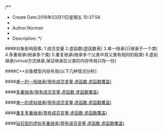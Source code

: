 /**
* Create Date:2016年03月11日星期五 10:37:58
* 
* Author:Norman
* 
* Description: 
*/

####对象影响因素:
    1.成员变量
    2.虚函数(虚函数表)
    3.单一继承(只继承于一个类)
    4.多重继承(继承多个类)
    5.重复继承(继承多个父类中其父类有相同的超类)
    6.虚拟继承(virtual方式继承,保证继承后父类的内存布局只存一份)

####C++对象模型内存布局(以下几种情况分析):

####[单一的一般继承(带有成员变量,虚函数 虚函数覆盖)](./Document/SingleInherit.md)

####[多重继承(带有成员变量,虚函数 虚函数覆盖)](./Document/MultiInherit.md)
    
####[单一的虚拟继承(带有成员变量,虚函数 虚函数覆盖)](./Document/SingleVirInherit.md)
    
####[重复多重继承(带有成员变量,虚函数 虚函数覆盖)](./Document/RepeatedInheritance.md)
    
####[钻石型的虚拟多重继承(带有成员变量,虚函数 虚函数覆盖)](./Document/DiamondMInherit.md)
    
